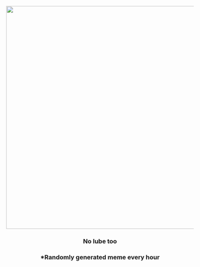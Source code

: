 <p align="center">
        <img src="https://i.redd.it/c936e4h0wj091.jpg" width="600" height="600">
        </p>
        <h3 align="center">No lube too</h3>
        <h3 align="center">*Randomly generated meme every hour</h3>
    